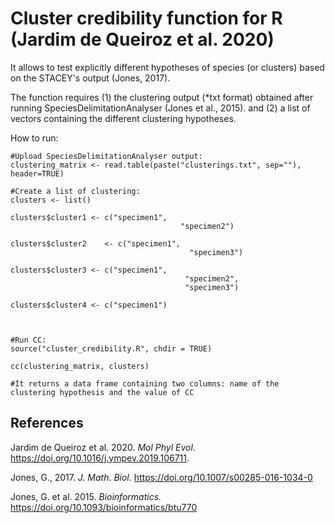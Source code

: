 # **Cluster credibility function for R** (Jardim de Queiroz et al. 2020)

It allows to test explicitly different hypotheses of species (or clusters) based on the STACEY's output (Jones, 2017).

The function requires 
(1) the clustering output (*txt format) obtained after running SpeciesDelimitationAnalyser (Jones et al., 2015).
and
(2) a list of vectors containing the different clustering hypotheses.

How to run:

```
#Upload SpeciesDelimitationAnalyser output:
clustering_matrix <- read.table(paste("clusterings.txt", sep=""), header=TRUE)

#Create a list of clustering:
clusters <- list() 

clusters$cluster1 <- c("specimen1",
								      "specimen2")

clusters$cluster2	 <- c("specimen1",
								        "specimen3")	
											
clusters$cluster3 <- c("specimen1",
								       "specimen2",
								       "specimen3")
                       
clusters$cluster4 <- c("specimen1")



#Run CC:
source("cluster_credibility.R", chdir = TRUE)

cc(clustering_matrix, clusters)

#It returns a data frame containing two columns: name of the clustering hypothesis and the value of CC
```

## **References**

Jardim de Queiroz et al. 2020. *Mol Phyl Evol*. https://doi.org/10.1016/j.ympev.2019.106711.

Jones, G., 2017. *J. Math. Biol.* https://doi.org/10.1007/s00285-016-1034-0

Jones, G. et al. 2015. *Bioinformatics.* https://doi.org/10.1093/bioinformatics/btu770
